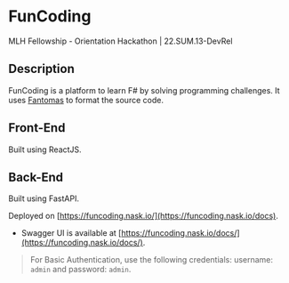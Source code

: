 # FunCoding

MLH Fellowship - Orientation Hackathon | 22.SUM.13-DevRel

## Description

FunCoding is a platform to learn F# by solving programming challenges.
It uses [Fantomas](https://github.com/fsprojects/fantomas) to format the source code.

## Front-End

Built using ReactJS.

## Back-End

Built using FastAPI.

Deployed on [https://funcoding.nask.io/](https://funcoding.nask.io/docs).

- Swagger UI is available at [https://funcoding.nask.io/docs/](https://funcoding.nask.io/docs/).

> For Basic Authentication, use the following credentials: username: `admin` and password: `admin`.